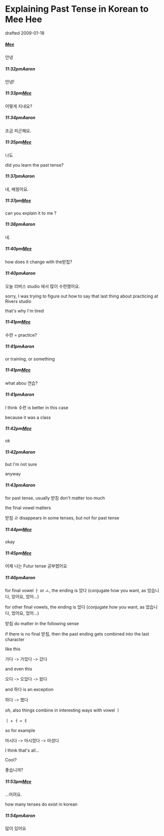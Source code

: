 # Explaining Past Tense in Korean to Mee Hee

drafted 2009-01-18

<div>
<h5 class="other"><a href="http://www.facebook.com/profile.php?id=652988588">Mee</a></h5>
<p class="p_other pic_padding">안녕</p>
<h5 class="self"> <span class="time_stamp ts_self">11:32pm</span>Aaron</h5>
<p class="p_self pic_padding">안녕!</p>
<h5 class="other"> <span class="time_stamp ts_other">11:33pm</span><a href="http://www.facebook.com/profile.php?id=652988588">Mee</a>
</h5>
<p class="p_other pic_padding">어떻게 지내요?</p>
<h5 class="self"> <span class="time_stamp ts_self">11:34pm</span>Aaron</h5>
<p class="p_self pic_padding">조금 피곤해요.</p>
<h5 class="other"> <span class="time_stamp ts_other">11:35pm</span><a href="http://www.facebook.com/profile.php?id=652988588">Mee</a>
</h5>
<p class="p_other pic_padding">나도</p>
<p class="p_other pic_padding">did you learn the past tense?</p>
<h5 class="self"> <span class="time_stamp ts_self">11:37pm</span>Aaron</h5>
<p class="p_self pic_padding">네, 배웠어요.</p>
<h5 class="other"> <span class="time_stamp ts_other">11:37pm</span><a href="http://www.facebook.com/profile.php?id=652988588">Mee</a>
</h5>
<p class="p_other pic_padding">can you explain it to me ?</p>
<h5 class="self"> <span class="time_stamp ts_self">11:38pm</span>Aaron</h5>
<p class="p_self pic_padding">네.</p>
<h5 class="other"> <span class="time_stamp ts_other">11:40pm</span><a href="http://www.facebook.com/profile.php?id=652988588">Mee</a>
</h5>
<p class="p_other pic_padding">how does it change with the받칩?</p>
<h5 class="self"> <span class="time_stamp ts_self">11:40pm</span>Aaron</h5>
<p class="p_self pic_padding">오늘 리버스 studio 에서 많이 수련했어요.</p>
<p class="p_self pic_padding">sorry, I was trying to figure out how to say that last thing about practicing at Rivers studio</p>
<p class="p_self pic_padding">that's why I'm tired</p>
<h5 class="other"> <span class="time_stamp ts_other">11:41pm</span><a href="http://www.facebook.com/profile.php?id=652988588">Mee</a>
</h5>
<p class="p_other pic_padding">수련 = practice?</p>
<h5 class="self"> <span class="time_stamp ts_self">11:41pm</span>Aaron</h5>
<p class="p_self pic_padding">or training, or something</p>
<h5 class="other"> <span class="time_stamp ts_other">11:41pm</span><a href="http://www.facebook.com/profile.php?id=652988588">Mee</a>
</h5>
<p class="p_other pic_padding">what abou 연습?</p>
<h5 class="self"> <span class="time_stamp ts_self">11:41pm</span>Aaron</h5>
<p class="p_self pic_padding">I think 수련 is better in this case</p>
<p class="p_self pic_padding">because it was a class</p>
<h5 class="other"> <span class="time_stamp ts_other">11:42pm</span><a href="http://www.facebook.com/profile.php?id=652988588">Mee</a>
</h5>
<p class="p_other pic_padding">ok</p>
<h5 class="self"> <span class="time_stamp ts_self">11:42pm</span>Aaron</h5>
<p class="p_self pic_padding">but I'm not sure</p>
<p class="p_self pic_padding">anyway</p>
<h5 class="self"> <span class="time_stamp ts_self">11:43pm</span>Aaron</h5>
<p class="p_self pic_padding">for past tense, usually 받침 don't matter too much</p>
<p class="p_self pic_padding">the final vowel matters</p>
<p class="p_self pic_padding">받침 ㄹ disappears in some tenses, but not for past tense</p>
<h5 class="other"> <span class="time_stamp ts_other">11:44pm</span><a href="http://www.facebook.com/profile.php?id=652988588">Mee</a>
</h5>
<p class="p_other pic_padding">okay</p>
<h5 class="other"> <span class="time_stamp ts_other">11:45pm</span><a href="http://www.facebook.com/profile.php?id=652988588">Mee</a>
</h5>
<p class="p_other pic_padding">어제 나는 Futur tense 공부헸어요</p>
<h5 class="self"> <span class="time_stamp ts_self">11:46pm</span>Aaron</h5>
<p class="p_self pic_padding">for final vowel ㅏ or ㅗ, the ending is 았다 (conjugate how you want, as 았습니다, 았어요, 았어...)</p>
<p class="p_self pic_padding">for other final vowels, the ending is 었다 (conjugate how you want, as 었습니다, 었어요, 었어...)</p>
<p class="p_self pic_padding">받침 do matter in the following sense</p>
<p class="p_self pic_padding">if there is no final 받침, then the past ending gets combined into the last character</p>
<p class="p_self pic_padding">like this</p>
<p class="p_self pic_padding">가다 -&gt; 가았다 -&gt; 갔다</p>
<p class="p_self pic_padding">and even this</p>
<p class="p_self pic_padding">오다 -&gt; 오았다 -&gt; 왔다</p>
<p class="p_self pic_padding">and 하다 is an exception</p>
<p class="p_self pic_padding">하다 -&gt; 했다</p>
<p class="p_self pic_padding">oh, also things combine in interesting ways with vowel ㅣ</p>
<p class="p_self pic_padding">ㅣ + ㅓ = ㅕ</p>
<p class="p_self pic_padding">so for example</p>
<p class="p_self pic_padding">마시다 -&gt; 마시었다 -&gt; 마셨다</p>
<p class="p_self pic_padding">I think that's all...</p>
<p class="p_self pic_padding">Cool?</p>
<p class="p_self pic_padding">좋습니까?</p>
<h5 class="other"> <span class="time_stamp ts_other">11:53pm</span><a href="http://www.facebook.com/profile.php?id=652988588">Mee</a>
</h5>
<p class="p_other pic_padding">...어려요.</p>
<p class="p_other pic_padding">how many tenses do exist in korean</p>
<h5 class="self"> <span class="time_stamp ts_self">11:54pm</span>Aaron</h5>
<p class="p_self pic_padding">많이 있어요</p>
</div>
